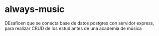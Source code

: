 # always-music
DEsafíoen que se conecta base de datos postgres con servidor express, para realizar CRUD de los estudiantes de una academia de música
